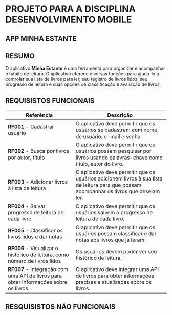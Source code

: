 # PROJETO PARA A DISCIPLINA DESENVOLVIMENTO MOBILE

## APP MINHA ESTANTE

## RESUMO

O aplicativo **Minha Estante** é uma ferramenta para organizar e acompanhar o hábito de leitura. O aplicativo oferece diversas funções para ajudá-lo a controlar sua lista de livros para ler, seu registro de livros lidos, seu progresso de leitura e suas opções de classificação e avaliação de livros.

## REQUISISTOS FUNCIONAIS

Referência | Descrição
-----------|-----------
**RF001** - Cadastrar usuário | O aplicativo deve permitir que os usuários se cadastrem com nome de usuário, e-mail e senha
**RF002** - Busca por livros por autor, título | O aplicativo deve permitir que os usuários possam pesquisar por livros usando palavras-chave como título, autor do livro.
**RF003** - Adicionar livros à lista de leitura | O aplicativo deve permitir que os usuários adicionem livros à sua lista de leitura para que possam acompanhar os livros que desejam ler.
**RF004** - Salvar progresso de leitura de cada livro | O aplicativo deve permitir que os usuários salvem o progresso de leitura de cada livro.
**RF005** - Classificar os livros lidos e dar notas | O aplicativo deve permitir que os usuários possam classificar e dar notas aos livros que já leram.
**RF006** - Visualizar o histórico de leitura, como número de livros lidos | Os usuários devem poder ver seu histórico de leitura.
**RF007** - Integração com uma API de livros para obter informações sobre os livros | O aplicativo deve integrar uma API de livros para obter informações precisas e atualizadas sobre os livros.

## RESQUISISTOS NÃO FUNCIONAIS
